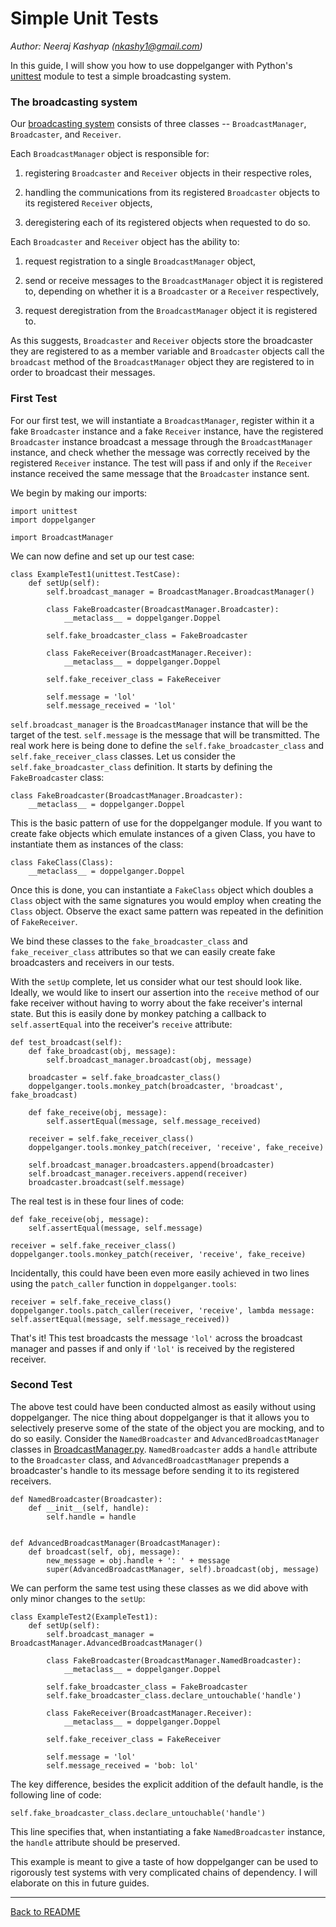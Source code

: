 # Simple Unit Tests
*Author: Neeraj Kashyap (nkashy1@gmail.com)*

In this guide, I will show you how to use doppelganger with Python's [unittest](https://docs.python.org/2/library/unittest.html) module to test a simple broadcasting system.


### The broadcasting system

Our [broadcasting system](../samples/simpletests/BroadcastManager.py) consists of three classes -- `BroadcastManager`, `Broadcaster`, and `Receiver`.

Each `BroadcastManager` object is responsible for:

1. registering `Broadcaster` and `Receiver` objects in their respective roles,

2. handling the communications from its registered `Broadcaster` objects to its registered `Receiver` objects,

3. deregistering each of its registered objects when requested to do so.

Each `Broadcaster` and `Receiver` object has the ability to:

1. request registration to a single `BroadcastManager` object,

2. send or receive messages to the `BroadcastManager` object it is registered to, depending on whether it is a `Broadcaster` or a `Receiver` respectively,

3. request deregistration from the `BroadcastManager` object it is registered to.

As this suggests, `Broadcaster` and `Receiver` objects store the broadcaster they are registered to as a member variable and `Broadcaster` objects call the `broadcast` method of the `BroadcastManager` object they are registered to in order to broadcast their messages.


### First Test

For our first test, we will instantiate a `BroadcastManager`, register within it a fake `Broadcaster` instance and a fake `Receiver` instance, have the registered `Broadcaster` instance broadcast a message through the `BroadcastManager` instance, and check whether the message was correctly received by the registered `Receiver` instance. The test will pass if and only if the `Receiver` instance received the same message that the `Broadcaster` instance sent.

We begin by making our imports:
```
import unittest
import doppelganger

import BroadcastManager
```

We can now define and set up our test case:
```
class ExampleTest1(unittest.TestCase):
    def setUp(self):
        self.broadcast_manager = BroadcastManager.BroadcastManager()
        
        class FakeBroadcaster(BroadcastManager.Broadcaster):
            __metaclass__ = doppelganger.Doppel
        
        self.fake_broadcaster_class = FakeBroadcaster
        
        class FakeReceiver(BroadcastManager.Receiver):
            __metaclass__ = doppelganger.Doppel
        
        self.fake_receiver_class = FakeReceiver
        
        self.message = 'lol'
		self.message_received = 'lol'
```

`self.broadcast_manager` is the `BroadcastManager` instance that will be the target of the test. `self.message` is the message that will be transmitted. The real work here is being done to define the `self.fake_broadcaster_class` and `self.fake_receiver_class` classes. Let us consider the `self.fake_broadcaster_class` definition. It starts by defining the `FakeBroadcaster` class:
```
class FakeBroadcaster(BroadcastManager.Broadcaster):
    __metaclass__ = doppelganger.Doppel
```

This is the basic pattern of use for the doppelganger module. If you want to create fake objects which emulate instances of a given Class, you have to instantiate them as instances of the class:
```
class FakeClass(Class):
    __metaclass__ = doppelganger.Doppel
```

Once this is done, you can instantiate a `FakeClass` object which doubles a `Class` object with the same signatures you would employ when creating the `Class` object. Observe the exact same pattern was repeated in the definition of `FakeReceiver`.

We bind these classes to the `fake_broadcaster_class` and `fake_receiver_class` attributes so that we can easily create fake broadcasters and receivers in our tests.

With the `setUp` complete, let us consider what our test should look like. Ideally, we would like to insert our assertion into the `receive` method of our fake receiver without having to worry about the fake receiver's internal state. But this is easily done by monkey patching a callback to `self.assertEqual` into the receiver's `receive` attribute:
```
def test_broadcast(self):
    def fake_broadcast(obj, message):
	    self.broadcast_manager.broadcast(obj, message)
	
	broadcaster = self.fake_broadcaster_class()
    doppelganger.tools.monkey_patch(broadcaster, 'broadcast', fake_broadcast)
    
	def fake_receive(obj, message):
		self.assertEqual(message, self.message_received)
    
	receiver = self.fake_receiver_class()
	doppelganger.tools.monkey_patch(receiver, 'receive', fake_receive)
	
	self.broadcast_manager.broadcasters.append(broadcaster)
	self.broadcast_manager.receivers.append(receiver)
	broadcaster.broadcast(self.message)
```

The real test is in these four lines of code:
```
def fake_receive(obj, message):
	self.assertEqual(message, self.message)

receiver = self.fake_receiver_class()
doppelganger.tools.monkey_patch(receiver, 'receive', fake_receive)
```

Incidentally, this could have been even more easily achieved in two lines using the `patch_caller` function in `doppelganger.tools`:
```
receiver = self.fake_receive_class()
doppelganger.tools.patch_caller(receiver, 'receive', lambda message: self.assertEqual(message, self.message_received))
```

That's it! This test broadcasts the message `'lol'` across the broadcast manager and passes if and only if `'lol'` is received by the registered receiver.


### Second Test

The above test could have been conducted almost as easily without using doppelganger. The nice thing about doppelganger is that it allows you to selectively preserve some of the state of the object you are mocking, and to do so easily. Consider the `NamedBroadcaster` and `AdvancedBroadcastManager` classes in [BroadcastManager.py](../samples/simpletests/BroadcastManager.py). `NamedBroadcaster` adds a `handle` attribute to the `Broadcaster` class, and `AdvancedBroadcastManager` prepends a broadcaster's handle to its message before sending it to its registered receivers.

```
def NamedBroadcaster(Broadcaster):
    def __init__(self, handle):
        self.handle = handle


def AdvancedBroadcastManager(BroadcastManager):
    def broadcast(self, obj, message):
        new_message = obj.handle + ': ' + message
        super(AdvancedBroadcastManager, self).broadcast(obj, message)
```

We can perform the same test using these classes as we did above with only minor changes to the `setUp`:
```
class ExampleTest2(ExampleTest1):
    def setUp(self):
        self.broadcast_manager = BroadcastManager.AdvancedBroadcastManager()
        
        class FakeBroadcaster(BroadcastManager.NamedBroadcaster):
            __metaclass__ = doppelganger.Doppel
        
        self.fake_broadcaster_class = FakeBroadcaster
        self.fake_broadcaster_class.declare_untouchable('handle')
        
        class FakeReceiver(BroadcastManager.Receiver):
            __metaclass__ = doppelganger.Doppel
        
        self.fake_receiver_class = FakeReceiver
        
        self.message = 'lol'
        self.message_received = 'bob: lol'
```

The key difference, besides the explicit addition of the default handle, is the following line of code:
```
self.fake_broadcaster_class.declare_untouchable('handle')
```
This line specifies that, when instantiating a fake `NamedBroadcaster` instance, the `handle` attribute should be preserved.

This example is meant to give a taste of how doppelganger can be used to rigorously test systems with very complicated chains of dependency. I will elaborate on this in future guides.

- - -

[Back to README](../README.md)
